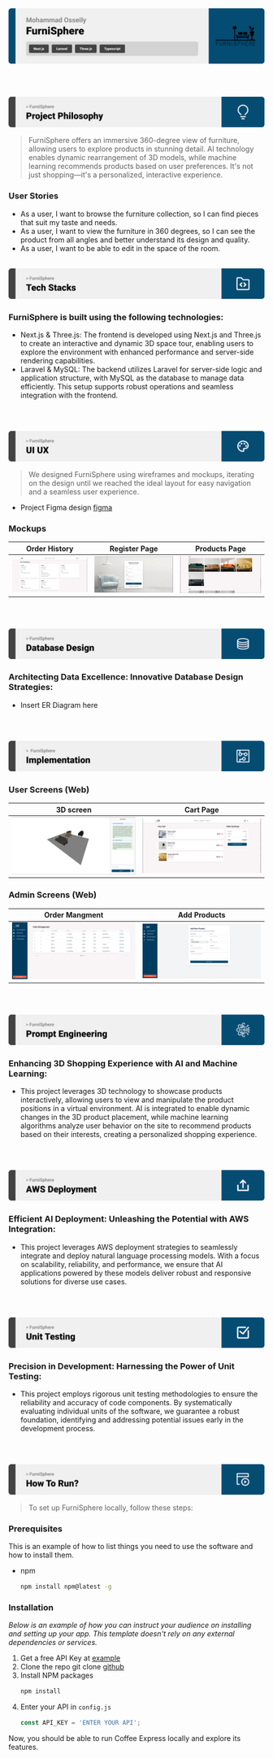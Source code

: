 <img src="./readme/title.svg"/>

<br><br>

<!-- project philosophy -->
<img src="./readme/title2.svg"/>

> FurniSphere offers an immersive 360-degree view of furniture, allowing users to explore products in stunning detail. AI technology enables dynamic rearrangement of 3D models, while machine learning recommends products based on user preferences. It's not just shopping—it's a personalized, interactive experience.

### User Stories

- As a user, I want to browse the furniture collection, so I can find pieces that suit my taste and needs.
- As a user, I want to view the furniture in 360 degrees, so I can see the product from all angles and better understand its design and quality.
- As a user, I want to be able to edit in the space of the room.
<br><br>
<!-- Tech stack -->
<img src="./readme/title3.svg"/>

###  FurniSphere is built using the following technologies:

- Next.js & Three.js: The frontend is developed using Next.js and Three.js to create an interactive and dynamic 3D space tour, enabling users to explore the environment with enhanced performance and server-side rendering capabilities.
- Laravel & MySQL: The backend utilizes Laravel for server-side logic and application structure, with MySQL as the database to manage data efficiently. This setup supports robust operations and seamless integration with the frontend.


<br><br>
<!-- UI UX -->
<img src="./readme/title4.svg"/>


> We designed FurniSphere  using wireframes and mockups, iterating on the design until we reached the ideal layout for easy navigation and a seamless user experience.

- Project Figma design [figma](https://www.figma.com/design/zwUhOLaPRnJbtnQzqAMyBs/FurniSpher?node-id=0-1&node-type=canvas&t=cP2lOQMxKSyh8nuS-0)


### Mockups
| Order History  | Register Page | Products Page |
| ---| ---| ---|
| ![Landing](./readme/demo/Order%20History.png) | ![fsdaf](./readme/demo/Register.png) | ![fsdaf](./readme/demo/Products.png) |

<br><br>

<!-- Database Design -->
<img src="./readme/title5.svg"/>

###  Architecting Data Excellence: Innovative Database Design Strategies:

- Insert ER Diagram here


<br><br>


<!-- Implementation -->
<img src="./readme/title6.svg"/>

### User Screens (Web)
| 3D screen  | Cart Page |  
| ---| ---| 
| ![Landing](./readme/demo/ThreeD1.png) | ![fsdaf](./readme/demo/Cart.png) | 



### Admin Screens (Web)
| Order Mangment  | Add Products |  
| ---| ---| 
| ![Landing](./readme/demo/OrderMangment.png) | ![fsdaf](./readme/demo/AddProduct.png) | 


<br><br>


<!-- Prompt Engineering -->
<img src="./readme/title7.svg"/>

###  Enhancing 3D Shopping Experience with AI and Machine Learning:

- This project leverages 3D technology to showcase products interactively, allowing users to view and manipulate the product positions in a virtual environment. AI is integrated to enable dynamic changes in the 3D product placement, while machine learning algorithms analyze user behavior on the site to recommend products based on their interests, creating a personalized shopping experience.

<br><br>

<!-- AWS Deployment -->
<img src="./readme/title8.svg"/>

###  Efficient AI Deployment: Unleashing the Potential with AWS Integration:

- This project leverages AWS deployment strategies to seamlessly integrate and deploy natural language processing models. With a focus on scalability, reliability, and performance, we ensure that AI applications powered by these models deliver robust and responsive solutions for diverse use cases.

<br><br>

<!-- Unit Testing -->
<img src="./readme/title9.svg"/>

###  Precision in Development: Harnessing the Power of Unit Testing:

- This project employs rigorous unit testing methodologies to ensure the reliability and accuracy of code components. By systematically evaluating individual units of the software, we guarantee a robust foundation, identifying and addressing potential issues early in the development process.

<br><br>


<!-- How to run -->
<img src="./readme/title10.svg"/>

> To set up FurniSphere locally, follow these steps:

### Prerequisites

This is an example of how to list things you need to use the software and how to install them.
* npm
  ```sh
  npm install npm@latest -g
  ```

### Installation

_Below is an example of how you can instruct your audience on installing and setting up your app. This template doesn't rely on any external dependencies or services._

1. Get a free API Key at [example](https://example.com)
2. Clone the repo
   git clone [github](https://github.com/your_username_/Project-Name.git)
3. Install NPM packages
   ```sh
   npm install
   ```
4. Enter your API in `config.js`
   ```js
   const API_KEY = 'ENTER YOUR API';
   ```

Now, you should be able to run Coffee Express locally and explore its features.